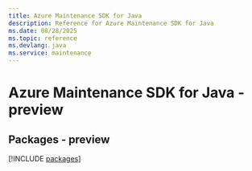 ```yaml
---
title: Azure Maintenance SDK for Java
description: Reference for Azure Maintenance SDK for Java
ms.date: 08/28/2025
ms.topic: reference
ms.devlang: java
ms.service: maintenance
---
```

# Azure Maintenance SDK for Java - preview
## Packages - preview
[!INCLUDE [packages](maintenance-index.md)]